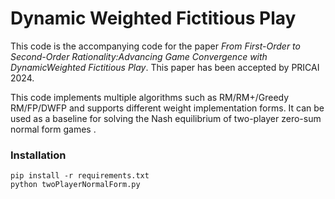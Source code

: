 #   Dynamic Weighted Fictitious Play

This code is the accompanying code for the paper  *From First-Order to Second-Order Rationality:Advancing Game Convergence with DynamicWeighted Fictitious Play*.
This paper has been accepted by PRICAI 2024. 

This code implements multiple algorithms such as RM/RM+/Greedy RM/FP/DWFP and supports different weight implementation forms. 
It can be used as a baseline for solving the Nash equilibrium of two-player zero-sum normal form games .

### Installation

```bazaar
pip install -r requirements.txt 
python twoPlayerNormalForm.py
```